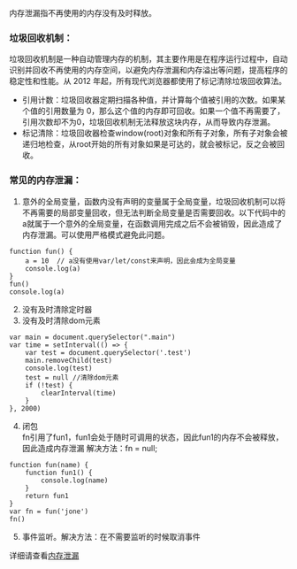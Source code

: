 内存泄漏指不再使用的内存没有及时释放。

### 垃圾回收机制：
垃圾回收机制是一种自动管理内存的机制，其主要作用是在程序运行过程中，自动识别并回收不再使用的内存空间，以避免内存泄漏和内存溢出等问题，提高程序的稳定性和性能。从 2012 年起，所有现代浏览器都使用了标记清除垃圾回收算法。   
* 引用计数：垃圾回收器定期扫描各种值，并计算每个值被引用的次数。如果某个值的引用数量为 0，那么这个值的内存即可回收。如果一个值不再需要了，引用次数却不为0，垃圾回收机制无法释放这块内存，从而导致内存泄漏。  
* 标记清除：垃圾回收器检查window(root)对象和所有子对象，所有子对象会被递归地检查，从root开始的所有对象如果是可达的，就会被标记，反之会被回收。    

### 常见的内存泄漏：
1. 意外的全局变量，函数内没有声明的变量属于全局变量，垃圾回收机制可以将不再需要的局部变量回收，但无法判断全局变量是否需要回收。以下代码中的a就属于一个意外的全局变量，在函数调用完成之后不会被销毁，因此造成了内存泄漏。可以使用严格模式避免此问题。  
```
function fun() {
    a = 10  // a没有使用var/let/const来声明，因此会成为全局变量
    console.log(a)
}
fun()
console.log(a)
```
2.  没有及时清除定时器  
3.  没有及时清除dom元素  
```
var main = document.querySelector(".main")
var time = setInterval(() => {
    var test = document.querySelector('.test')
    main.removeChild(test)
    console.log(test)
    test = null //清除dom元素
    if (!test) {
        clearInterval(time)
    }
}, 2000)
```
4. 闭包  
fn引用了fun1，fun1会处于随时可调用的状态，因此fun1的内存不会被释放，因此造成内存泄漏
解决方法：fn = null;
```
function fun(name) {
    function fun1() {
        console.log(name)
    }
    return fun1
}
var fn = fun('jone')
fn()
```
5. 事件监听。解决方法：在不需要监听的时候取消事件  

详细请查看[内存泄漏](https://juejin.cn/post/6844903917986267143)
